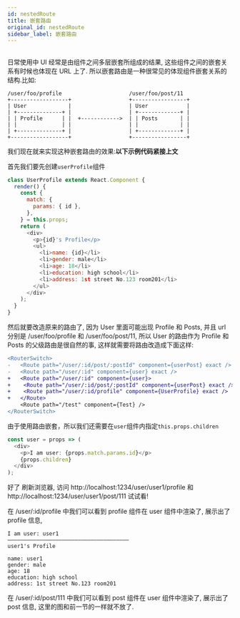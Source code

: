 ```yaml
---
id: nestedRoute
title: 嵌套路由
original_id: nestedRoute
sidebar_label: 嵌套路由
---
```


##

日常使用中 UI 经常是由组件之间多层嵌套所组成的结果, 这些组件之间的嵌套关系有时候也体现在 URL 上了. 所以嵌套路由是一种很常见的体现组件嵌套关系的结构.比如:

```
/user/foo/profile                     /user/foo/post/11
+------------------+                  +-----------------+
| User             |                  | User            |
| +--------------+ |                  | +-------------+ |
| | Profile      | |  +------------>  | | Posts       | |
| |              | |                  | |             | |
| +--------------+ |                  | +-------------+ |
+------------------+                  +-----------------+
```

我们现在就来实现这种嵌套路由的效果:**以下示例代码紧接上文**

首先我们要先创建`userProfile`组件

```js
class UserProfile extends React.Component {
  render() {
    const {
      match: {
        params: { id },
      },
    } = this.props;
    return (
      <div>
        <p>{id}'s Profile</p>
        <ul>
          <li>name: {id}</li>
          <li>gender: male</li>
          <li>age: 18</li>
          <li>education: high school</li>
          <li>address: 1st street No.123 room201</li>
        </ul>
      </div>
    );
  }
}
```

然后就要改造原来的路由了, 因为 User 里面可能出现 Profile 和 Posts, 并且 url 分别是 /user/foo/profile 和 /user/foo/post/11, 所以 User 的路由作为 Profile 和 Posts 的父级路由是很自然的事, 这样就需要将路由改造成下面这样:


```diff
<RouterSwitch>
-   <Route path="/user/:id/post/:postId" component={userPost} exact />
-   <Route path="/user/:id" component={user} exact />
+   <Route path="/user/:id" component={user}>
+    <Route path="/user/:id/post/:postId" component={userPost} exact />
+    <Route path="/user/:id/profile" component={UserProfile} exact />
+   </Route>
    <Route path="/test" component={Test} />
</RouterSwitch>
```

由于使用路由嵌套，所以我们还需要在`user`组件内指定`this.props.children`

```js
const user = props => (
  <div>
    <p>I am user: {props.match.params.id}</p>
    {props.children}
  </div>
);
```

好了 刷新浏览器, 访问 http://localhost:1234/user/user1/profile 和 http://localhost:1234/user/user1/post/111 试试看!

在 /user/:id/profile 中我们可以看到 profile 组件在 user 组件中渲染了, 展示出了 profile 信息,

```
I am user: user1
——————————————————————————————————————
user1's Profile

name: user1
gender: male
age: 18
education: high school
address: 1st street No.123 room201
```

在 /user/:id/post/111 中我们可以看到 post 组件在 user 组件中渲染了, 展示出了 post 信息, 这里的图和前一节的一样就不放了.

